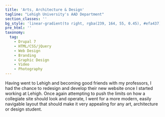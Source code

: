 ```yaml
---
title: 'Arts, Architecture & Design'
tagline: "Lehigh University's AAD Department"
section_classes: ''
bg_style: 'linear-gradient(to right, rgba(239, 164, 55, 0.45), #efa437), url(/user/themes/sathyaram/images/web/aad.jpg)'
pre_html: ''
taxonomy:
  tag:
    - Drupal 7
    - HTML/CSS/jQuery
    - Web Design
    - Branding
    - Graphic Design
    - Video
    - Photography
---
```

Having went to Lehigh and becoming good friends with my professors, I had the chance to redesign and develop their new website once I started working at Lehigh. Once again attempting to push the limits on how a collegiate site should look and operate, I went for a more modern, easily navigable layout that should make it very appealing for any art, architecture or design student.
